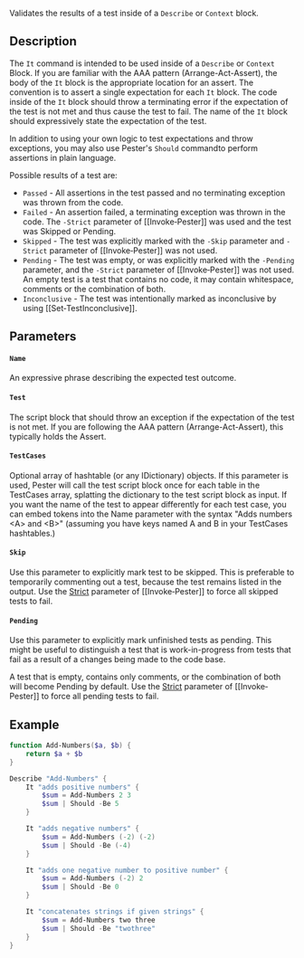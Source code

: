 Validates the results of a test inside of a `Describe` or `Context` block.

## Description

The `It` command is intended to be used inside of a `Describe` or `Context` Block. If you are familiar with the AAA pattern (Arrange-Act-Assert), the body of the `It` block is the appropriate location for an assert. The convention is to assert a single expectation for each `It` block. The code inside of the `It` block should throw a terminating error if the expectation of the test is not met and thus cause the test to fail. The name of the `It` block should expressively state the expectation of the test.

In addition to using your own logic to test expectations and throw exceptions, you may also use Pester's `Should` commandto perform assertions in plain language.

Possible results of a test are:

- `Passed` - All assertions in the test passed and no terminating exception was thrown from the code.
- `Failed` - An assertion failed, a terminating exception was thrown in the code. The `-Strict` parameter of [[Invoke‐Pester]] was used and the test was Skipped or Pending.
- `Skipped` - The test was explicitly marked with the `-Skip` parameter and `-Strict` parameter of [[Invoke‐Pester]] was not used.
- `Pending` - The test was empty, or was explicitly marked with the `-Pending` parameter, and the `-Strict` parameter of [[Invoke‐Pester]] was not used. An empty test is a test that contains no code, it may contain whitespace, comments or the combination of both.
- `Inconclusive` - The test was intentionally marked as inconclusive by using [[Set‐TestInconclusive]].

## Parameters

#### `Name`

An expressive phrase describing the expected test outcome.

#### `Test`

The script block that should throw an exception if the expectation of the test is not met.  If you are following the AAA pattern (Arrange-Act-Assert), this typically holds the Assert.

#### `TestCases`

Optional array of hashtable (or any IDictionary) objects.  If this parameter is used, Pester will call the test script block once for each table in the TestCases array, splatting the dictionary to the test script block as input.  If you want the name of the test to appear differently for each test case, you can embed tokens into the Name parameter with the syntax "Adds numbers \<A\> and \<B\>" (assuming you have keys named A and B in your TestCases hashtables.)

#### `Skip`

Use this parameter to explicitly mark test to be skipped. This is preferable to temporarily commenting out a test, because the test remains listed in the output. Use the [Strict](https://github.com/pester/Pester/wiki/Invoke-Pester#strict) parameter of [[Invoke‐Pester]] to force all skipped tests to fail.

#### `Pending`

Use this parameter to explicitly mark unfinished tests as pending. This might be useful to distinguish a test that is work-in-progress from tests that fail as a result of a changes being made to the code base.

A test that is empty, contains only comments, or the combination of both will become Pending by default. Use the [Strict](https://github.com/pester/Pester/wiki/Invoke-Pester#strict) parameter of [[Invoke‐Pester]] to force all pending tests to fail.

## Example

```powershell
function Add-Numbers($a, $b) {
    return $a + $b
}

Describe "Add-Numbers" {
    It "adds positive numbers" {
        $sum = Add-Numbers 2 3
        $sum | Should -Be 5
    }

    It "adds negative numbers" {
        $sum = Add-Numbers (-2) (-2)
        $sum | Should -Be (-4)
    }

    It "adds one negative number to positive number" {
        $sum = Add-Numbers (-2) 2
        $sum | Should -Be 0
    }

    It "concatenates strings if given strings" {
        $sum = Add-Numbers two three
        $sum | Should -Be "twothree"
    }
}
```
